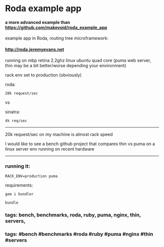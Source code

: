 # Roda example app

#### a more advanced example than  https://github.com/makevoid/roda_example_app

example app in Roda, routing tree microframework:

#### http://roda.jeremyevans.net

running on mbp retina 2.2ghz linux ubuntu quad core (puma web server, thin may be a bit better/worse depending your environment)

rack env set to production (obviously)

roda:

    20k request/sec

vs

sinatra:

    4k req/sec


---

20k request/sec on my machine is almost rack speed

I would like to see a bench github project that compares thin vs puma on a linux server env running on recent hardware

---

### running it:

    RACK_ENV=production puma


requirements:

    gem i bundler

    bundle


### tags: bench, benchmarks, roda, ruby, puma, nginx, thin, servers,
### tags: #bench #benchmarks #roda #ruby #puma #nginx #thin #servers
